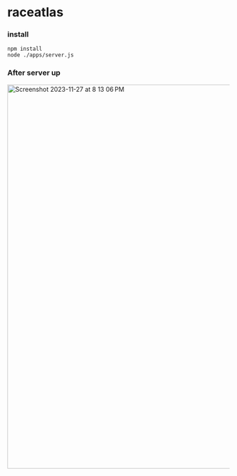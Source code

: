 # raceatlas

### install
```
npm install
node ./apps/server.js
```
### After server up
<img width="870" alt="Screenshot 2023-11-27 at 8 13 06 PM" src="https://github.com/chapagainmanoj/raceatlas/assets/4796993/8c4cbf3a-cbb2-4e2a-ad4a-9580565cf0ca">
